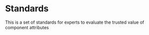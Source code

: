 # Standards
This is a set of standards for experts to evaluate the trusted value of component attributes
